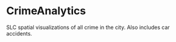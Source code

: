 # CrimeAnalytics

SLC spatial visualizations of all crime in the city. Also includes car accidents.
